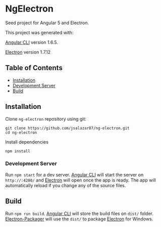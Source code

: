 # NgElectron

Seed project for Angular 5 and Electron.

This project was generated with:

 [Angular CLI](https://github.com/angular/angular-cli) version 1.6.5.
 
 [Electron](https://github.com/electron/electron) version 1.7.12
 
## Table of Contents

* [Installation](#installation)
* [Development Server](#development-server)
* [Build](#build)
 
## Installation

Clone `ng-electron` repository using git:

```$xslt
git clone https://github.com/jsalazar87/ng-electron.git
cd ng-electron
```

Install dependencies

```$xslt
npm install
```

### Development Server

Run `npm start` for a dev server. 
[Angular CLI](https://github.com/angular/angular-cli) will start the server on `http://:4200/` and 
[Electron](https://github.com/electron/electron) will open once the app is ready. 
The app will automatically reload if you change any of the source files.

## Build

Run `npm run build`. [Angular CLI](https://github.com/angular/angular-cli) will store the build files on `dist/` folder. 
[Electron-Packager](https://github.com/electron-userland/electron-packager) will use the `dist/` to package [Electron](https://github.com/electron/electron) for
Windows.






